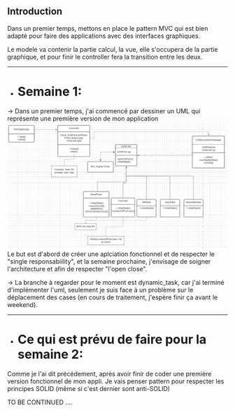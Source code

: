 
Introduction
---

Dans un premier temps, mettons en place le pattern MVC qui est bien adapté pour faire
des applications avec des interfaces graphiques. 

Le modele va contenir la partie calcul, la vue, elle s'occupera de la partie graphique, et pour finir le controller fera
la transition entre les deux.

----

- # Semaine 1:
-> Dans un premier temps, j'ai commencé par dessiner un UML qui représente une première version de mon application
![img_1.png](img_1.png)
Le but est d'abord de créer une aplciation fonctionnel et de respecter le "single responsabiility", et la semaine prochaine, j'envisage de soigner l'architecture 
et afin de respecter "l'open close".

-> La branche à regarder pour le moment est dynamic_task, car j'ai terminé d'implémenter l'uml, seulement 
je suis face à un problème sur le déplacement des cases (en cours de traitement, j'espère finir ça avant le weekend).

---
- # Ce qui est prévu de faire pour la semaine 2:
Comme je l'ai dit précédement, après avoir finir de coder une première version fonctionnel de mon appli.
Je vais penser pattern pour respecter les principes SOLID (même si c'est dernier sont anti-SOLID)


TO BE CONTINUED ....
